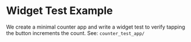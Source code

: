 # Widget Test Example

We create a minimal counter app and write a widget test to verify tapping the button increments the count.
See: `counter_test_app/`
